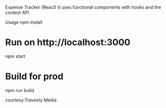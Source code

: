 Expense Tracker (React)
It uses functional components with hooks and the context API

Usage
npm install

# Run on http://localhost:3000
npm start

# Build for prod
npm run build

courtesy:Travesty Media
